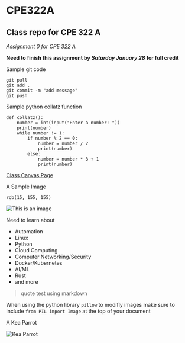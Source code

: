 # CPE322A
## Class repo for CPE 322 A 


*Assignment 0 for CPE 322 A*


**Need to finish this assignment by _Saturday January 28_ for full credit**


Sample git code
```
git pull
git add .
git commit -m "add message"
git push
```
Sample python collatz function
```
def collatz():
    number = int(input("Enter a number: "))
    print(number)
    while number != 1:
        if number % 2 == 0:
            number = number / 2
            print(number)
        else:
            number = number * 3 + 1
            print(number)
```
[Class Canvas Page](https://sit.instructure.com/courses/64902)

A Sample Image 

`rgb(15, 155, 155)`

![This is an image](https://external-content.duckduckgo.com/iu/?u=https%3A%2F%2Ftse3.mm.bing.net%2Fth%3Fid%3DOIP.qpHsUsFDoRIEIsS_7AZh0QHaHQ%26pid%3DApi&f=1&ipt=fa76085ef5c81c125bfbb6fcb702deb09fd6e93a29cae3f59208b83544784321&ipo=images)


Need to learn about
+ Automation
+ Linux
+ Python
+ Cloud Computing
+ Computer Networking/Security
+ Docker/Kubernetes
+ AI/ML
+ Rust
+ and more


> quote test using markdown

When using the python library `pillow` to modifly images make sure to include `from PIL import Image` at the top of your document

A Kea Parrot



![Kea Parrot](http://i.imgur.com/CJjIDlJ.gif)
